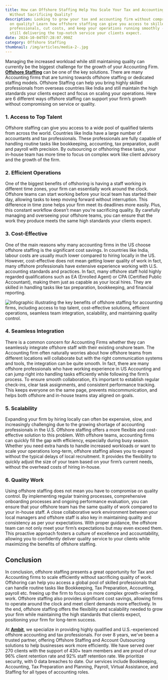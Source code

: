 ```yaml
---
title: How can Offshore Staffing Help You Scale Your Tax and Accounting Firm
  Without Sacrificing Quality?
description: Looking to grow your tax and accounting firm without compromising
  on quality? Learn how offshore staffing can give you access to skilled
  professionals, cut costs, and keep your operations running smoothly - while
  still delivering the top-notch service your clients expect.
date: 2024-10-04T07:28:07.998Z
category: Offshore Staffing
thumbnail: /img/articles/media-2-.jpg
---
```

Managing the increased workload while still maintaining quality can currently be the biggest challenge for the growth of your Accounting Firm. **[Offshore Staffing](https://www.ambitkpo.com/services/accounting-bookkeeping)** can be one of the key solutions. There are many Accounting firms that are turning towards offshore staffing or dedicated staffing models. Offshore Staffing can help you bring highly skilled professionals from overseas countries like India and still maintain the high standards your clients expect and focus on scaling your operations. Here are 6 different ways offshore staffing can support your firm’s growth without compromising on service or quality.

### 1. Access to Top Talent

Offshore staffing can give you access to a wide pool of qualified talents from across the world. Countries like India have a large number of accountants and tax professionals. These professionals are fully capable of handling routine tasks like bookkeeping, accounting, tax preparation, audit and payroll with precision. By outsourcing or offshoring these tasks, your in-house team has more time to focus on complex work like client advisory and the growth of the firm.

### 2. Efficient Operations

One of the biggest benefits of offshoring is having a staff working in different time zones, your firm can essentially work around the clock. Offshore teams can start working before your local team has started their day, allowing tasks to keep moving forward without interruption. This difference in time zone helps your firm meet its deadlines more easily. Plus, this constant workflow doesn’t mean you’re sacrificing quality. By carefully managing and overseeing your offshore teams, you can ensure that the work they produce meets the same high standards your clients expect.

### 3. Cost-Effective

One of the main reasons why many accounting firms in the US choose offshore staffing is the significant cost savings. In countries like India, labour costs are usually much lower compared to hiring locally in the US. However, cost-effective does not mean getting lower quality of work in fact, many offshore professionals have extensive experience working with U.S. accounting standards and practices. In fact, many offshore staff hold highly regarded qualifications such as EA (Enrolled Agent) or CPA (Certified Public Accountant), making them just as capable as your local hires. They are skilled in handling tasks like tax preparation, bookkeeping, and financial reporting.

![Infographic illustrating the key benefits of offshore staffing for accounting firms, including access to top talent, cost-effective solutions, efficient operations, seamless team integration, scalability, and maintaining quality control.](/img/articles/media-6-.jpg "Key Benefits of Offshore Staffing for Accounting Firms")

### 4. Seamless Integration

There is a common concern for Accounting Firms whether they can seamlessly integrate offshore staff with their existing onshore team.  The Accounting firm often naturally worries about how offshore teams from different locations will collaborate but with the right communication systems and tools, the integration can be quite smooth. In fact, there are many offshore professionals who have working experience in US Accounting and can jump right into handling tasks efficiently while following the firm’s process. To ensure smooth collaboration, it’s important to establish regular check-ins, clear task assignments, and consistent performance tracking. This keeps everyone on the same page, prevents miscommunication, and helps both offshore and in-house teams stay aligned on goals. 

### 5. Scalability

Expanding your firm by hiring locally can often be expensive, slow, and increasingly challenging due to the growing shortage of accounting professionals in the U.S. Offshore staffing offers a more flexible and cost-effective solution to this problem. With offshore teams, accounting firms can quickly fill the gap with efficiency, especially during busy season.  Whether you need extra hands to handle increased workloads or want to scale your operations long-term, offshore staffing allows you to expand without the typical delays of local recruitment. It provides the flexibility to quickly adjust the size of your team based on your firm’s current needs, without the overhead costs of hiring in-house.

### 6. Quality Work

Using offshore staffing does not mean you have to compromise on quality control. By implementing regular training processes, comprehensive onboarding processes and ongoing performance evaluation, you can ensure that your offshore team has the same quality of work compared to your in-house staff. A close collaborative work environment between your local managers and offshore staff is also key in maintaining quality and consistency as per your expectations. With proper guidance, the offshore team can not only meet your firm’s expectations but may even exceed them. This proactive approach fosters a culture of excellence and accountability, allowing you to confidently deliver quality service to your clients while maximizing the benefits of offshore staffing.

## Conclusion

In conclusion, offshore staffing presents a great opportunity for Tax and Accounting firms to scale efficiently without sacrificing quality of work. Offshoring can help you access a global pool of skilled professionals that can handle routine tasks like Bookkeeping, Tax Preparation, Accounting, payroll etc. freeing up the firm to focus on more complex growth-oriented work. Offshore staffing also provides significant cost savings, allowing firms to operate around the clock and meet client demands more effectively. In the end, offshore staffing offers the flexibility and scalability needed to grow your firm while maintaining the high standards that clients expect, positioning your firm for long-term success.

At **[Ambit](https://www.ambitkpo.com/)**, we specialize in providing highly qualified and U.S.-experienced offshore accounting and tax professionals. For over 8 years, we've been a trusted partner, offering Offshore Staffing and Account Outsourcing solutions to help businesses work more efficiently. We have served over 270 clients with the support of 430+ team members and are proud of our 96% client retention rate and 92% staff retention rate. We prioritize security, with 0 data breaches to date. Our services include Bookkeeping, Accounting, Tax Preparation and Planning, Payroll, Virtual Assistance, and Staffing for all types of accounting roles.